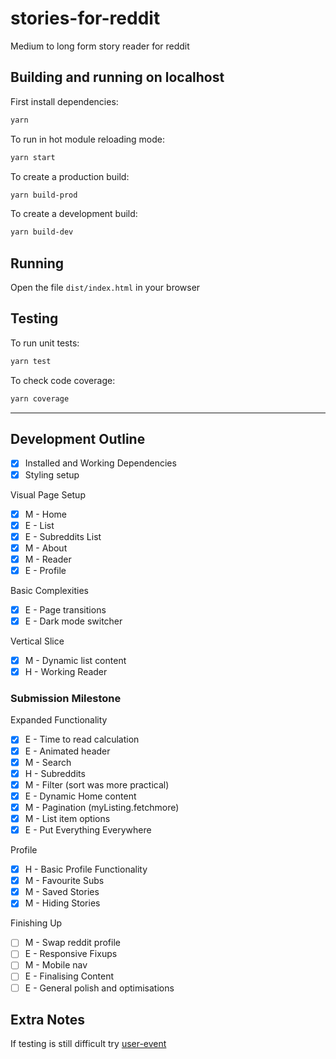 # stories-for-reddit

Medium to long form story reader for reddit

## Building and running on localhost

First install dependencies:

```sh
yarn
```

To run in hot module reloading mode:

```sh
yarn start
```

To create a production build:

```sh
yarn build-prod
```

To create a development build:

```sh
yarn build-dev
```

## Running

Open the file `dist/index.html` in your browser

## Testing

To run unit tests:

```sh
yarn test
```

To check code coverage:

```sh
yarn coverage
```

---

## Development Outline

- [x] Installed and Working Dependencies
- [x] Styling setup

Visual Page Setup

- [x] M - Home
- [x] E - List
- [x] E - Subreddits List
- [x] M - About
- [x] M - Reader
- [x] E - Profile

Basic Complexities

- [x] E - Page transitions
- [x] E - Dark mode switcher

Vertical Slice

- [x] M - Dynamic list content
- [x] H - Working Reader

### Submission Milestone

Expanded Functionality

- [x] E - Time to read calculation
- [x] E - Animated header
- [x] M - Search
- [x] H - Subreddits
- [x] M - Filter (sort was more practical)
- [x] E - Dynamic Home content
- [x] M - Pagination (myListing.fetchmore)
- [x] M - List item options
- [x] E - Put Everything Everywhere

Profile

- [x] H - Basic Profile Functionality
- [x] M - Favourite Subs
- [x] M - Saved Stories
- [x] M - Hiding Stories

Finishing Up

- [ ] M - Swap reddit profile
- [ ] E - Responsive Fixups
- [ ] M - Mobile nav
- [ ] E - Finalising Content
- [ ] E - General polish and optimisations

## Extra Notes

If testing is still difficult try [user-event](https://github.com/testing-library/user-event)